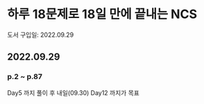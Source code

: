 # 하루 18문제로 18일 만에 끝내는 NCS
도서 구입일: 2022.09.29

## 2022.09.29
### p.2 ~ p.87
Day5 까지 풀이 후 내일(09.30) Day12 까지가 목표
